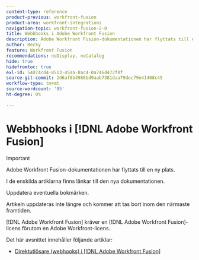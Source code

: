 ```yaml
---
content-type: reference
product-previous: workfront-fusion
product-area: workfront-integrations
navigation-topic: workfront-fusion-2-0
title: Webbhooks i Adobe Workfront Fusion
description: Adobe Workfront Fusion-dokumentationen har flyttats till en ny plats. Den här artikeln har tagits bort, men innehåller en länk till den nya artikeln som innehåller den här funktionen.
author: Becky
feature: Workfront Fusion
recommendations: noDisplay, noCatalog
hide: true
hidefromtoc: true
exl-id: 54d74cd4-8513-45aa-8ac4-0a746d472f0f
source-git-commit: 2d6af8b4988bd9aab7381daa79dec79e41408c45
workflow-type: tm+mt
source-wordcount: '95'
ht-degree: 0%

---
```


# Webbhooks i [!DNL Adobe Workfront Fusion]

>[!IMPORTANT]
>
>Adobe Workfront Fusion-dokumentationen har flyttats till en ny plats.
>
>I de enskilda artiklarna finns länkar till den nya dokumentationen.
>
>Uppdatera eventuella bokmärken.
>
>Artikeln uppdateras inte längre och kommer att tas bort inom den närmaste framtiden.

[!DNL Adobe Workfront Fusion] kräver en [!DNL Adobe Workfront Fusion]-licens förutom en Adobe Workfront-licens.

Det här avsnittet innehåller följande artiklar:

* [Direktutlösare (webhooks) i  [!DNL Adobe Workfront Fusion]](../../workfront-fusion/webhooks/instant-triggers-webhooks.md)
